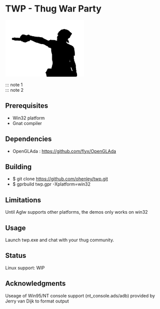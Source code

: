 # TWP - Thug War Party

![alt text](https://github.com/ohenley/readme-template/blob/master/thug_war.png)

::: note 1  
::: note 2

## Prerequisites

- Win32 platform
- Gnat compiler

## Dependencies

- OpenGLAda : https://github.com/flyx/OpenGLAda

## Building

- $ git clone https://github.com/ohenley/twp.git
- $ gprbuild twp.gpr -Xplatform=win32

## Limitations

Until Aglw supports other platforms, the demos only works on win32

## Usage

Launch twp.exe and chat with your thug community.

## Status

Linux support: WIP

## Acknowledgments
Useage of Win95/NT console support (nt_console.ads/adb) provided by Jerry van Dijk to format output
